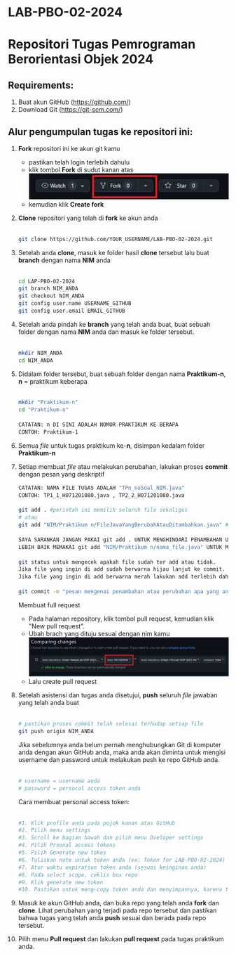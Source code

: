 # LAB-PBO-02-2024

# Repositori Tugas Pemrograman Berorientasi Objek 2024

## Requirements:
1. Buat akun GitHub (https://github.com/)
2. Download Git (https://git-scm.com/)

## Alur pengumpulan tugas ke repositori ini:

1. **Fork** repositori ini ke akun git kamu
   - pastikan telah login terlebih dahulu
   - klik tombol **Fork** di sudut kanan atas ![](/ss/ss%20fork%20repo.jpg)
   - kemudian klik **Create fork**

3. **Clone** repositori yang telah di **fork** ke akun anda

   ```sh

   git clone https://github.com/YOUR_USERNAME/LAB-PBO-02-2024.git

   ```

4. Setelah anda **clone**, masuk ke folder hasil **clone** tersebut lalu buat **branch** dengan nama **NIM** anda

   ```sh

   cd LAP-PBO-02-2024
   git branch NIM_ANDA
   git checkout NIM_ANDA
   git config user.name USERNAME_GITHUB
   git config user.email EMAIL_GITHUB

   ```

5. Setelah anda pindah ke **branch** yang telah anda buat, buat sebuah folder dengan nama **NIM** anda dan masuk ke folder tersebut.
   ```sh

   mkdir NIM_ANDA
   cd NIM_ANDA

   ```


6. Didalam folder tersebut, buat sebuah folder dengan nama **Praktikum-n**, **n** = praktikum keberapa
   ```sh

   mkdir "Praktikum-n"
   cd "Praktikum-n"
   
   CATATAN: n DI SINI ADALAH NOMOR PRAKTIKUM KE BERAPA
   CONTOH: Praktikum-1

   ```

7. Semua _file_ untuk tugas praktikum ke-**n**, disimpan kedalam folder **Praktikum-n**
8. Setiap membuat _file_ atau melakukan perubahan, lakukan proses **commit** dengan pesan yang deskriptif

   ```sh
   CATATAN: NAMA FILE TUGAS ADALAH "TPn_noSoal_NIM.java"
   CONTOH: TP1_1_H071201080.java , TP2_2_H071201080.java
   
   git add . #perintah ini memilih seluruh file sekaligus
   # atau
   git add "NIM/Praktikum n/FileJavaYangBerubahAtauDitambahkan.java" #perintah ini memilih file tertentu
   
   SAYA SARANKAN JANGAN PAKAI git add . UNTUK MENGHINDARI PENAMBAHAN UNTUK SEMUA FILE TERMASUK FILE YANG TIDAK DIINGINKAN
   LEBIH BAIK MEMAKAI git add "NIM/Praktikum n/nama_file.java" UNTUK MENAMBAHKAN FILE
   
   git status untuk mengecek apakah file sudah ter add atau tidak.
   Jika file yang ingin di add sudah berwarna hijau lanjut ke commit.
   Jika file yang ingin di add berwarna merah lakukan add terlebih dahulu
   
   git commit -m "pesan mengenai penambahan atau perubahan apa yang anda lakukan"
   
   ```
   
   Membuat full request
   - Pada halaman repository, klik tombol pull request, kemudian klik "New pull request".
   - Ubah brach yang dituju sesuai dengan nim kamu ![](/ss/ss%20pull%20request.jpg)
   - Lalu create pull request


9. Setelah asistensi dan tugas anda disetujui, **push** seluruh _file_ jawaban yang telah anda buat

   ```sh

   # pastikan proses commit telah selesai terhadap setiap file
   git push origin NIM_ANDA

   ```
   
   Jika sebelumnya anda belum pernah menghubungkan Git di komputer anda dengan akun GitHub anda, maka anda akan diminta untuk mengisi username dan password untuk
   melakukan push ke repo GitHub anda.
   ```sh

   # username = username anda
   # password = persocal access token anda

   ```
   
   Cara membuat personal access token:
   ```sh
   
   #1. Klik profile anda pada pojok kanan atas GitHub
   #2. Pilih menu settings
   #3. Scroll ke bagian bawah dan pilih menu Dveloper settings
   #4. Pilih Prsonal access tokens
   #5. Pilih Generate new tokes
   #6. Tuliskan note untuk token anda (ex: Token for LAB-PBO-02-2024)
   #7. Atur waktu expiration token anda (sesuai keinginan anda)
   #8. Pada select scope, ceklis box repo
   #9. Klik generate new token
   #10. Pastikan untuk meng-copy token anda dan menyimpannya, karena token hanya bisa diliat sekali (*Jika hilang, buat token baru)

   ```
11. Masuk ke akun GitHub anda, dan buka repo yang telah anda **fork** dan **clone**. Lihat perubahan yang terjadi pada repo tersebut dan pastikan bahwa tugas yang
   telah anda **push** sesuai dan berada pada repo tersebut.
   
12. Pilih menu **Pull request** dan lakukan **pull request** pada tugas praktikum anda.
